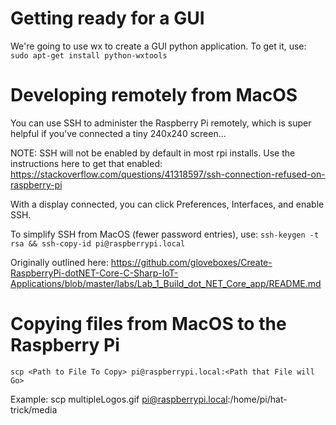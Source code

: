 # Getting ready for a GUI
We're going to use wx to create a GUI python application. To get it, use:
`sudo apt-get install python-wxtools`

# Developing remotely from MacOS
You can use SSH to administer the Raspberry Pi remotely, which is super helpful if you've connected a tiny 240x240 screen...

NOTE: SSH will not be enabled by default in most rpi installs. Use the instructions here to get that enabled: https://stackoverflow.com/questions/41318597/ssh-connection-refused-on-raspberry-pi

With a display connected, you can click Preferences, Interfaces, and enable SSH.

To simplify SSH from MacOS (fewer password entries), use:
`ssh-keygen -t rsa && ssh-copy-id pi@raspberrypi.local`

Originally outlined here: https://github.com/gloveboxes/Create-RaspberryPi-dotNET-Core-C-Sharp-IoT-Applications/blob/master/labs/Lab_1_Build_dot_NET_Core_app/README.md


# Copying files from MacOS to the Raspberry Pi
`scp <Path to File To Copy> pi@raspberrypi.local:<Path that File will Go>`

Example: scp multipleLogos.gif pi@raspberrypi.local:/home/pi/hat-trick/media
